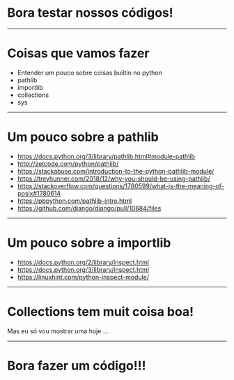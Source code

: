 # Bora testar nossos códigos!

---

# Coisas que vamos fazer

* Entender um pouco sobre coisas builtin no python
* pathlib
* importlib
* collections
* sys


---

# Um pouco sobre a pathlib

* https://docs.python.org/3/library/pathlib.html#module-pathlib
* http://zetcode.com/python/pathlib/
* https://stackabuse.com/introduction-to-the-python-pathlib-module/
* https://treyhunner.com/2018/12/why-you-should-be-using-pathlib/
* https://stackoverflow.com/questions/1780599/what-is-the-meaning-of-posix#1780614
* https://pbpython.com/pathlib-intro.html
* https://github.com/django/django/pull/10684/files

---

# Um pouco sobre a importlib

* https://docs.python.org/2/library/inspect.html
* https://docs.python.org/3/library/inspect.html
* https://linuxhint.com/python-inspect-module/

---
# Collections tem muit coisa boa!

Mas eu só vou mostrar uma hoje ...

---

# Bora fazer um código!!!
